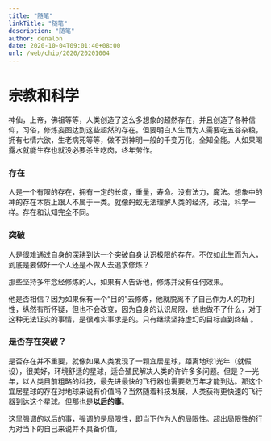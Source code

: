 ```yaml
---
title: "随笔"
linkTitle: "随笔"
description: "随笔"
author: denalon
date: 2020-10-04T09:01:40+08:00
url: /web/chip/2020/20201004
---
```


# 宗教和科学

神仙，上帝，佛祖等等，人类创造了这么多想象的超然存在，并且创造了各种信仰，习俗，修炼妄图达到这些超然的存在。但要明白人生而为人需要吃五谷杂粮，拥有七情六欲，生老病死等等，做不到神明一般的千变万化，全知全能。人如果喝露水就能生存也就没必要杀生吃肉，终年劳作。

### 存在

人是一个有限的存在，拥有一定的长度，重量，寿命。没有法力，魔法。想象中的神的存在本质上跟人不属于一类。就像蚂蚁无法理解人类的经济，政治，科学一样。存在和认知完全不同。

### 突破

人是很难通过自身的深耕到达一个突破自身认识极限的存在。不仅如此生而为人，到底是要做好一个人还是不做人去追求修炼？

那些坚持多年念经修炼的人，如果有人告诉他，修炼并没有任何效果。

他是否相信？因为如果保有一个“目的”去修炼，他就脱离不了自己作为人的功利性，纵然有所怀疑，但也不会改变，因为自身的认识局限，他也做不了什么，对于这种无法证实的事情，是很难实事求是的。只有继续坚持虚幻的目标直到终结 。

### 是否存在突破？

是否存在并不重要，就像如果人类发现了一颗宜居星球，距离地球1光年（就假设），很美好，环境舒适的星球，适合殖民解决人类的许许多多问题。但是？一光年，以人类目前粗略的科技，最先进最快的飞行器也需要数万年才能到达。那这个宜居星球的存在对地球来说有价值吗？当然随着科技发展，人类获得更快速的飞行器到达这个星球。但那也是**以后的事**。

这里强调的以后的事，强调的是局限性，即当下作为人的局限性。超出局限性的行为对当下的自己来说并不具备价值。


